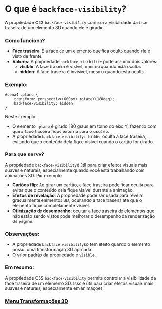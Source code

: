 # O que é `backface-visibility`?

A propriedade CSS `backface-visibility` controla a visibilidade da face traseira de um elemento 3D quando ele é girado.

### Como funciona?

- **Face traseira**: É a face de um elemento que fica oculto quando ele é visto de frente.
- **Valores**: A propriedade `backface-visibility` pode assumir dois valores:
    - **visible**: A face traseira é visível, mesmo quando está oculta.
    - **hidden**: A face traseira é invisível, mesmo quando está oculta.

### Exemplo:

```
#cena4 .plano {
    transform: perspective(600px) rotateY(180deg);
    backface-visibility: hidden;
}
```

Neste exemplo:

- O elemento `.plano` é girado 180 graus em torno do eixo Y, fazendo com que a face traseira fique externa para o usuário.
- A propriedade `backface-visibility: hidden` oculta a face traseira, evitando que o conteúdo dela fique visível quando o cartão for girado.

### Para que serve?

A propriedade `backface-visibility`é útil para criar efeitos visuais mais suaves e naturais, especialmente quando você está trabalhando com animações 3D. Por exemplo:

- **Cartões flip**: Ao girar um cartão, a face traseira pode ficar oculta para evitar que o conteúdo dela fique visível durante a animação.
- **Efeitos de revelação**: A propriedade pode ser usada para revelar gradualmente elementos 3D, ocultando a face traseira até que o elemento fique completamente visível.
- **Otimização de desempenho**: ocultar a face traseira de elementos que não estão sendo vistos pode melhorar o desempenho da renderização da página.

### Observações:

- A propriedade `backface-visibility`só tem efeito quando o elemento possui uma transformação 3D aplicada.
- O valor padrão da propriedade é `visible`.

### Em resumo:

A propriedade CSS `backface-visibility` permite controlar a visibilidade da face traseira de um elemento 3D. Isso é útil para criar efeitos visuais mais suaves e naturais, especialmente em animações.

### [Menu Transformações 3D](introducao-menu.md)